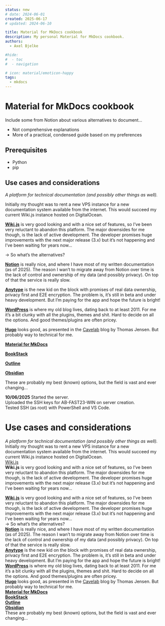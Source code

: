```yaml
---
status: new
# date: 2024-06-01
created: 2025-06-17
# updated: 2024-06-10

title: Material for MkDocs cookbook
description: My personal Material for MkDocs cookbook.
authors:
  - Axel Bjelke

#hide:
#  - toc
#  - navigation

# icon: material/emoticon-happy
tags:
  - mkdocs
---
```


# Material for MkDocs cookbook

Include some from Notion about various alternatives to document...

- Not comprehensive explanations
- More of a practical, condensed guide based on my preferences


## Prerequisites

- Python
- pip



## Use cases and considerations

*A platform for technical documentation (and possibly other things as well).*

Initially my thought was to rent a new VPS instance for a new documentation system available from the internet. This would succeed my current Wiki.js instance hosted on DigitalOcean.

[**Wiki.js**](https://js.wiki) is very good looking and with a nice set of features, so I’ve been very reluctant to abandon this platform. The major downsides for me though, is the lack of active development. The developer promises huge improvements with the next major release (3.x) but it’s not happening and I’ve been waiting for years now…

→ So what’s the alternatives?

[**Notion**](https://www.notion.so) is really nice, and where I have most of my written documentation (as of 2025). The reason I wan’t to migrate away from Notion over time is the lack of control and ownership of my data (and possibly privacy). On top of that the service is really slow.

[**Anytype**](https://anytype.io) is the new kid on the block with promises of real data ownership, privacy first and E2E encryption. The problem is, it’s still in beta and under heavy development. But I’m paying for the app and hope the future is bright!

[**WordPress**](https://nb.wordpress.org) is where my old blog lives, dating back to at least 2011. For me it’s a bit clunky with all the plugins, themes and shit. Hard to decide on all the options. And good themes/plugins are often pricey.

[**Hugo**](https://gohugo.io) looks good, as presented in the [Cavelab](https://blog.cavelab.dev/2019/01/platform-hopping-hello-hugo/) blog by Thomas Jensen. But probably way to technical for me.

[**Material for MkDocs**](https://squidfunk.github.io/mkdocs-material/) 

[**BookStack**](https://www.bookstackapp.com) 

[**Outline**](https://www.getoutline.com) 

[**Obsidian**](https://obsidian.md) 

These are probably my best (known) options, but the field is vast and ever changing…


**10/06/2025** Started the server.   
Uploaded the SSH keys for AB-FAST23-WIN on server creation.   
Tested SSH (as root) with PowerShell and VS Code.   
# Use cases and considerations   
*A platform for technical documentation (and possibly other things as well).*   
Initially my thought was to rent a new VPS instance for a new documentation system available from the internet. This would succeed my current Wiki.js instance hosted on DigitalOcean.   
[Wiki.js](https://js.wiki)<br>
**Wiki.js** is very good looking and with a nice set of features, so I’ve been very reluctant to abandon this platform. The major downsides for me though, is the lack of active development. The developer promises huge improvements with the next major release (3.x) but it’s not happening and I’ve been waiting for years now…  

**[Wiki.js](https://js.wiki)** is very good looking and with a nice set of features, so I’ve been very reluctant to abandon this platform. The major downsides for me though, is the lack of active development. The developer promises huge improvements with the next major release (3.x) but it’s not happening and I’ve been waiting for years now…  
→ So what’s the alternatives?   
**[Notion](https://www.notion.so)** is really nice, and where I have most of my written documentation (as of 2025). The reason I wan’t to migrate away from Notion over time is the lack of control and ownership of my data (and possibly privacy). On top of that the service is really slow.   
**[Anytype](https://anytype.io)** is the new kid on the block with promises of real data ownership, privacy first and E2E encryption. The problem is, it’s still in beta and under heavy development. But I’m paying for the app and hope the future is bright!   
**[WordPress](https://nb.wordpress.org)** is where my old blog lives, dating back to at least 2011. For me it’s a bit clunky with all the plugins, themes and shit. Hard to decide on all the options. And good themes/plugins are often pricey.   
**[Hugo](https://gohugo.io)** looks good, as presented in the [Cavelab](https://blog.cavelab.dev/2019/01/platform-hopping-hello-hugo) blog by Thomas Jensen. But probably way to technical for me.   
**[Material for MkDocs](https://squidfunk.github.io/mkdocs-material)**    
**[BookStack](https://www.bookstackapp.com)**    
**[Outline](https://www.getoutline.com)**    
**[Obsidian](https://obsidian.md)**    
These are probably my best (known) options, but the field is vast and ever changing…   